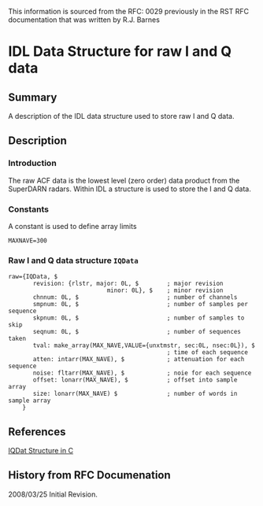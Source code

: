 <!--
(C) copyright 2020 VT SuperDARN, Virginia Polytechnic Institute & State University
author: Kevin Sterne
-->

This information is sourced from the RFC: 0029 previously in the RST RFC documentation that was written by R.J. Barnes

# IDL Data Structure for raw I and Q data</b>

## Summary

A description of the IDL data structure used to store raw I and Q data.

## Description

### Introduction

The raw ACF data is the lowest level (zero order) data product from the SuperDARN radars. Within IDL a structure is used to store the I and Q data.

### Constants

A constant is used to define array limits

`MAXNAVE=300`

### Raw I and Q  data structure `IQData`

```
raw={IQData, $
       revision: {rlstr, major: 0L, $        ; major revision 
                            minor: 0L}, $    ; minor revision
       chnnum: 0L, $                         ; number of channels
       smpnum: 0L, $                         ; number of samples per sequence
       skpnum: 0L, $                         ; number of samples to skip
       seqnum: 0L, $                         ; number of sequences taken
       tval: make_array(MAX_NAVE,VALUE={unxtmstr, sec:0L, nsec:0L}), $
                                             ; time of each sequence
       atten: intarr(MAX_NAVE), $            ; attenuation for each sequence
       noise: fltarr(MAX_NAVE), $            ; noie for each sequence
       offset: lonarr(MAX_NAVE), $           ; offset into sample array
       size: lonarr(MAX_NAVE) $              ; number of words in sample array
    }
```

## References

[IQDat Structure in C](developers_guide/iqdat_struct_c.md)

## History from RFC Documenation

2008/03/25  Initial Revision.

